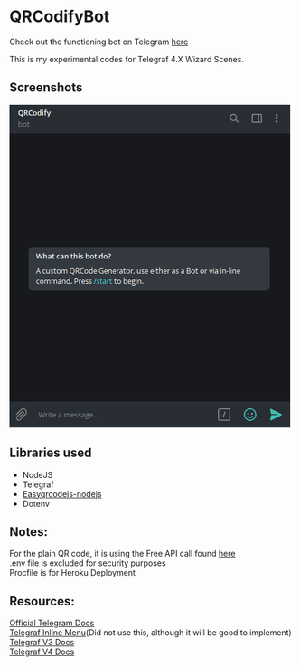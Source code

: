 # QRCodifyBot
Check out the functioning bot on Telegram [here](https://t.me/QRCodifyBot)

This is my experimental codes for Telegraf 4.X Wizard Scenes.

## Screenshots
![](demo.gif)

## Libraries used
- NodeJS
- Telegraf
- [Easyqrcodejs-nodejs](https://github.com/ushelp/EasyQRCodeJS-NodeJS)
- Dotenv

## Notes:
For the plain QR code, it is using the Free API call found [here](http://goqr.me/api/)  
.env file is excluded for security purposes   
Procfile is for Heroku Deployment  

## Resources:
[Official Telegram Docs](https://core.telegram.org/bots/api)  
[Telegraf Inline Menu](https://www.npmjs.com/package/telegraf-inline-menu)(Did not use this, although it will be good to implement)  
[Telegraf V3 Docs](https://telegraf.js.org/v3)  
[Telegraf V4 Docs](https://telegraf.js.org/classes/composer.html)  

